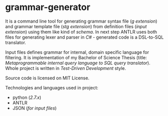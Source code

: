 # grammar-generator #

It is a command line tool for generating grammar syntax file (*g extension*) and grammar template file (*stg extension*) from definition files (*input extension*) using them like kind of *schema*. In next step ANTLR uses both files for generating lexer and parser in *C#* - generated code is a DSL-to-SQL translator.

Input files defines grammar for internal, domain specific language for filtering. It is implementation of my Bachelor of Science Thesis (title: *Metaprogrammable internal query language to SQL query translator*). Whole project is written in *Test-Driven Development* style.

Source code is licensed on MIT License.

Technologies and languages used in project:

- python (*2.7.x*)
- ANTLR
- JSON (*for input files*)